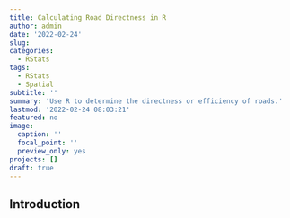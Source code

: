 ```yaml
---
title: Calculating Road Directness in R
author: admin
date: '2022-02-24'
slug: 
categories:
  - RStats
tags:
  - RStats
  - Spatial
subtitle: ''
summary: 'Use R to determine the directness or efficiency of roads.'
lastmod: '2022-02-24 08:03:21'
featured: no
image:
  caption: ''
  focal_point: ''
  preview_only: yes
projects: []
draft: true
---
```




## Introduction
